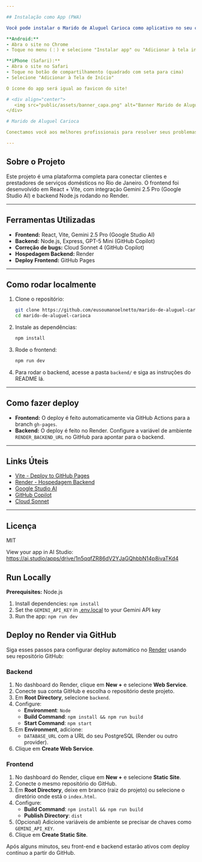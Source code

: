 ```yaml
---

## Instalação como App (PWA)

Você pode instalar o Marido de Aluguel Carioca como aplicativo no seu celular Android ou iPhone:

**Android:**
- Abra o site no Chrome
- Toque no menu (⋮) e selecione "Instalar app" ou "Adicionar à tela inicial"

**iPhone (Safari):**
- Abra o site no Safari
- Toque no botão de compartilhamento (quadrado com seta para cima)
- Selecione "Adicionar à Tela de Início"

O ícone do app será igual ao favicon do site!

# <div align="center">
   <img src="public/assets/banner_capa.png" alt="Banner Marido de Aluguel Carioca" style="max-width:100%;height:auto;" />
</div>

# Marido de Aluguel Carioca

Conectamos você aos melhores profissionais para resolver seus problemas domésticos.

---
```


## Sobre o Projeto

Este projeto é uma plataforma completa para conectar clientes e prestadores de serviços domésticos no Rio de Janeiro. O frontend foi desenvolvido em React + Vite, com integração Gemini 2.5 Pro (Google Studio AI) e backend Node.js rodando no Render.

---

## Ferramentas Utilizadas

- **Frontend:** React, Vite, Gemini 2.5 Pro (Google Studio AI)
- **Backend:** Node.js, Express, GPT-5 Mini (GitHub Copilot)
- **Correção de bugs:** Cloud Sonnet 4 (GitHub Copilot)
- **Hospedagem Backend:** Render
- **Deploy Frontend:** GitHub Pages

---

## Como rodar localmente

1. Clone o repositório:
   ```bash
   git clone https://github.com/eusoumanoelnetto/marido-de-aluguel-carioca.git
   cd marido-de-aluguel-carioca
   ```
2. Instale as dependências:
   ```bash
   npm install
   ```
3. Rode o frontend:
   ```bash
   npm run dev
   ```
4. Para rodar o backend, acesse a pasta `backend/` e siga as instruções do README lá.

---

## Como fazer deploy

- **Frontend:** O deploy é feito automaticamente via GitHub Actions para a branch `gh-pages`.
- **Backend:** O deploy é feito no Render. Configure a variável de ambiente `RENDER_BACKEND_URL` no GitHub para apontar para o backend.

---

## Links Úteis

- [Vite - Deploy to GitHub Pages](https://vitejs.dev/guide/static-deploy.html#github-pages)
- [Render - Hospedagem Backend](https://render.com/)
- [Google Studio AI](https://studio.bot.google.com/)
- [GitHub Copilot](https://github.com/features/copilot)
- [Cloud Sonnet](https://cloud.google.com/vertex-ai/docs/generative-ai/sonnet)

---

## Licença

MIT


View your app in AI Studio: https://ai.studio/apps/drive/1n5qqfZR86dV2YJaGQhbbN14p8ivaTKd4

## Run Locally

**Prerequisites:**  Node.js


1. Install dependencies:
   `npm install`
2. Set the `GEMINI_API_KEY` in [.env.local](.env.local) to your Gemini API key
3. Run the app:
   `npm run dev`

## Deploy no Render via GitHub

Siga esses passos para configurar deploy automático no [Render](https://render.com/) usando seu repositório GitHub:

### Backend
1. No dashboard do Render, clique em **New +** e selecione **Web Service**.
2. Conecte sua conta GitHub e escolha o repositório deste projeto.
3. Em **Root Directory**, selecione `backend`.
4. Configure:  
   - **Environment**: `Node`  
   - **Build Command**: `npm install && npm run build`  
   - **Start Command**: `npm start`  
5. Em **Environment**, adicione:  
   - `DATABASE_URL` com a URL do seu PostgreSQL (Render ou outro provider).  
6. Clique em **Create Web Service**.

### Frontend
1. No dashboard do Render, clique em **New +** e selecione **Static Site**.
2. Conecte o mesmo repositório do GitHub.
3. Em **Root Directory**, deixe em branco (raiz do projeto) ou selecione o diretório onde está o `index.html`.
4. Configure:  
   - **Build Command**: `npm install && npm run build`  
   - **Publish Directory**: `dist`  
5. (Opcional) Adicione variáveis de ambiente se precisar de chaves como `GEMINI_API_KEY`.
6. Clique em **Create Static Site**.

Após alguns minutos, seu front-end e backend estarão ativos com deploy contínuo a partir do GitHub.
